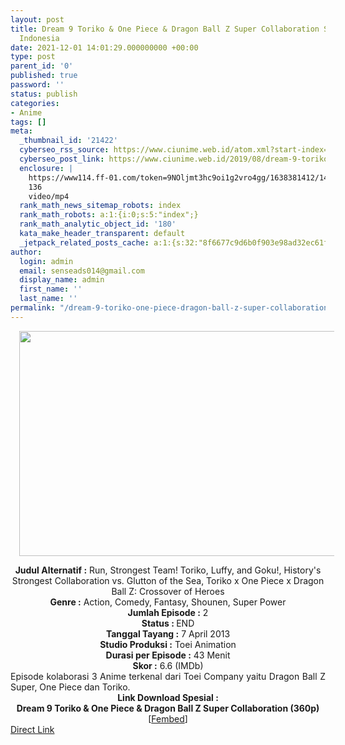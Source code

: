 ```yaml
---
layout: post
title: Dream 9 Toriko & One Piece & Dragon Ball Z Super Collaboration Spesial Subtitle
  Indonesia
date: 2021-12-01 14:01:29.000000000 +00:00
type: post
parent_id: '0'
published: true
password: ''
status: publish
categories:
- Anime
tags: []
meta:
  _thumbnail_id: '21422'
  cyberseo_rss_source: https://www.ciunime.web.id/atom.xml?start-index=1
  cyberseo_post_link: https://www.ciunime.web.id/2019/08/dream-9-toriko-one-piece-dragon-ball-z.html
  enclosure: |
    https://www114.ff-01.com/token=9NOljmt3hc9oi1g2vro4gg/1638381412/140.213.0.0/34/1/e6/edc2e33047968cac5b0c576807448e61-360p.mp4
    136
    video/mp4
  rank_math_news_sitemap_robots: index
  rank_math_robots: a:1:{i:0;s:5:"index";}
  rank_math_analytic_object_id: '180'
  kata_make_header_transparent: default
  _jetpack_related_posts_cache: a:1:{s:32:"8f6677c9d6b0f903e98ad32ec61f8deb";a:2:{s:7:"expires";i:1642760154;s:7:"payload";a:0:{}}}
author:
  login: admin
  email: senseads014@gmail.com
  display_name: admin
  first_name: ''
  last_name: ''
permalink: "/dream-9-toriko-one-piece-dragon-ball-z-super-collaboration-spesial-subtitle-indonesia/"
---
```

<div class="separator" style="clear: both; text-align: center;"><a href="https://1.bp.blogspot.com/-xKI0yoPszo0/XUqBBfrO_tI/AAAAAAAAdAE/5EIiLYi6Cs4K6L121hKjo0K6TP6diXoawCLcBGAs/s1600/Dream%2B9%2BToriko%2B%2526%2BOne%2BPiece%2B%2526%2BDragon%2BBall%2BZ%2BSuper%2BCollaboration.png" style="margin-left: 1em; margin-right: 1em;"><img border="0" data-original-height="720" data-original-width="1280" height="360" src="{{ site.baseurl }}/assets/2021/12/Dream%2B9%2BToriko%2B%2526%2BOne%2BPiece%2B%2526%2BDragon%2BBall%2BZ%2BSuper%2BCollaboration.png" width="640" /></a></div>
<p>
<div style="text-align: center;"><b>Judul</b><b><b>&nbsp;Alternatif</b>&nbsp;:</b> Run, Strongest Team! Toriko, Luffy, and Goku!, History's Strongest Collaboration vs. Glutton of the Sea, Toriko x One Piece x Dragon Ball Z: Crossover of Heroes</div>
<div style="text-align: center;"><b>Genre :</b> Action, Comedy, Fantasy, Shounen, Super Power</div>
<div style="text-align: center;"><b>Jumlah Episode :</b> 2<br /><b>Status :&nbsp;</b>END<br /><b>Tanggal Tayang :</b> 7 April 2013<br /><b>Studio Produksi :</b> Toei Animation<br /><b>Durasi per Episode :</b> 43 Menit</div>
<div style="text-align: center;"><b>Skor :</b> 6.6 (IMDb)</div>
<div style="text-align: center;"></div>
<div style="text-align: justify;">Episode kolaborasi 3 Anime terkenal dari Toei Company yaitu Dragon Ball Z Super, One Piece dan Toriko.</div>
<div style="text-align: justify;"></div>
<div style="text-align: justify;"></div>
<div style="text-align: center;">
<div style="text-align: center;"><b>Link Download Spesial :</b></div>
<div style="text-align: center;">
<div style="text-align: center;"><b>Dream 9 Toriko &amp; One Piece &amp; Dragon Ball Z Super Collaboration (360p)</b></div>
<div style="text-align: center;">
<div style="text-align: center;">
<div style="text-align: center;">[<a href="https://www114.ff-01.com/token=9NOljmt3hc9oi1g2vro4gg/1638381412/140.213.0.0/34/1/e6/edc2e33047968cac5b0c576807448e61-360p.mp4" target="_blank" rel="noopener">Fembed</a>]</div>
</div>
</div>
</div>
</div>
<link rel="stylesheet" href="https://cdnjs.cloudflare.com/ajax/libs/font-awesome/4.7.0/css/font-awesome.min.css" />
<div class="divbtn"> <a href="https://handymansurrender.com/fihup8buzv?key=94550f7ce39444073321dde3b8782f97" class="btn"><i class="fa fa-download"></i> Direct Link</a> </div>
